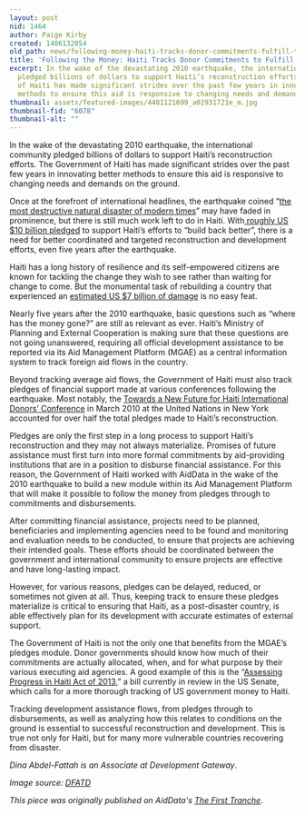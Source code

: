 ```yaml
---
layout: post
nid: 1464
author: Paige Kirby
created: 1406132054
old_path: news/following-money-haiti-tracks-donor-commitments-fulfill-their-aid-pledges
title: 'Following the Money: Haiti Tracks Donor Commitments to Fulfill their Aid Pledges'
excerpt: In the wake of the devastating 2010 earthquake, the international community
  pledged billions of dollars to support Haiti’s reconstruction efforts. The Government
  of Haiti has made significant strides over the past few years in innovating better
  methods to ensure this aid is responsive to changing needs and demands on the ground.
thumbnail: assets/featured-images/4481121699_a02931721e_m.jpg
thumbnail-fid: "6078"
thumbnail-alt: ""
---
```


In the wake of the devastating 2010 earthquake, the international community pledged billions of dollars to support Haiti’s reconstruction efforts. The Government of Haiti has made significant strides over the past few years in innovating better methods to ensure this aid is responsive to changing needs and demands on the ground.

Once at the forefront of international headlines, the earthquake coined “[the most destructive natural disaster of modern times](http://www.iadb.org/en/news/webstories/2010-02-16/haiti-earthquake-reconstruction-could-hit-14-billion-idb,6528.html)” may have faded in prominence, but there is still much work left to do in Haiti. With[ roughly US $10 billion pledged](http://aiddata.org/blog/haitis-government-embraces-aid-management-platform-to-build-back-better) to support Haiti’s efforts to “build back better”, there is a need for better coordinated and targeted reconstruction and development efforts, even five years after the earthquake.

Haiti has a long history of resilience and its self-empowered citizens are known for tackling the change they wish to see rather than waiting for change to come. But the monumental task of rebuilding a country that experienced an [estimated US $7 billion of damage](http://www.odi.org/sites/odi.org.uk/files/odi-assets/publications-opinion-files/8693.pdf) is no easy feat.

Nearly five years after the 2010 earthquake, basic questions such as “where has the money gone?” are still as relevant as ever. Haiti’s Ministry of Planning and External Cooperation is making sure that these questions are not going unanswered, requiring all official development assistance to be reported via its Aid Management Platform (MGAE) as a central information system to track foreign aid flows in the country.

Beyond tracking average aid flows, the Government of Haiti must also track pledges of financial support made at various conferences following the earthquake. Most notably, the [Towards a New Future for Haiti International Donors’ Conference](http://www.lessonsfromhaiti.org/lessons-from-haiti/international-donors-conference/) in March 2010 at the United Nations in New York accounted for over half the total pledges made to Haiti’s reconstruction.

Pledges are only the first step in a long process to support Haiti’s reconstruction and they may not always materialize. Promises of future assistance must first turn into more formal commitments by aid-providing institutions that are in a position to disburse financial assistance. For this reason, the Government of Haiti worked with AidData in the wake of the 2010 earthquake to build a new module within its Aid Management Platform that will make it possible to follow the money from pledges through to commitments and disbursements.

After committing financial assistance, projects need to be planned, beneficiaries and implementing agencies need to be found and monitoring and evaluation needs to be conducted, to ensure that projects are achieving their intended goals. These efforts should be coordinated between the government and international community to ensure projects are effective and have long-lasting impact.

However, for various reasons, pledges can be delayed, reduced, or sometimes not given at all. Thus, keeping track to ensure these pledges materialize is critical to ensuring that Haiti, as a post-disaster country, is able effectively plan for its development with accurate estimates of external support.

The Government of Haiti is not the only one that benefits from the MGAE’s pledges module. Donor governments should know how much of their commitments are actually allocated, when, and for what purpose by their various executing aid agencies. A good example of this is the “[Assessing Progress in Haiti Act of 2013](http://www.gpo.gov/fdsys/pkg/BILLS-113hr3509rfs/pdf/BILLS-113hr3509rfs.pdf),” a bill currently in review in the US Senate, which calls for a more thorough tracking of US government money to Haiti.

Tracking development assistance flows, from pledges through to disbursements, as well as analyzing how this relates to conditions on the ground is essential to successful reconstruction and development. This is true not only for Haiti, but for many more vulnerable countries recovering from disaster.

*Dina Abdel-Fattah is an Associate at Development Gateway*.

*Image source: [DFATD](https://www.flickr.com/photos/dfait-maeci/4481121699/)*

*This piece was originally published on AidData's [The First Tranche](http://aiddata.org/blog/following-the-money-haiti-tracks-donor-commitments-to-fulfill-their-aid-pledges).*
